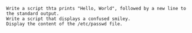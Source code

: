 	Write a script thta prints "Hello, World", followed by a new line to the standard output.
	Write a script that displays a confused smiley.
	Display the content of the /etc/passwd file.
